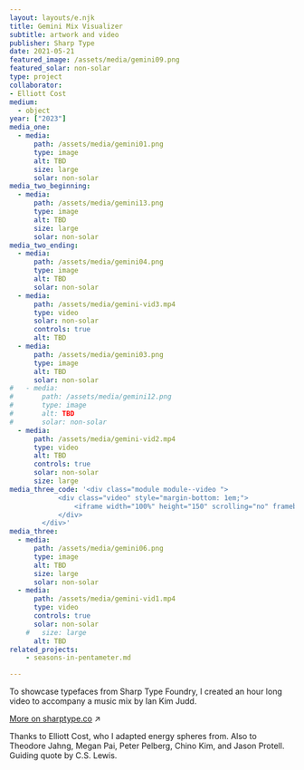 ```yaml
---
layout: layouts/e.njk
title: Gemini Mix Visualizer
subtitle: artwork and video
publisher: Sharp Type
date: 2021-05-21
featured_image: /assets/media/gemini09.png
featured_solar: non-solar
type: project
collaborator:
- Elliott Cost
medium:
  - object
year: ["2023"]
media_one:
  - media:
      path: /assets/media/gemini01.png
      type: image
      alt: TBD
      size: large
      solar: non-solar
media_two_beginning:
  - media:
      path: /assets/media/gemini13.png
      type: image
      alt: TBD
      size: large
      solar: non-solar
media_two_ending:
  - media:
      path: /assets/media/gemini04.png
      type: image
      alt: TBD
      solar: non-solar
  - media:
      path: /assets/media/gemini-vid3.mp4
      type: video
      solar: non-solar
      controls: true
      alt: TBD
  - media:
      path: /assets/media/gemini03.png
      type: image
      alt: TBD
      solar: non-solar
#   - media:
#       path: /assets/media/gemini12.png
#       type: image
#       alt: TBD
#       solar: non-solar
  - media:
      path: /assets/media/gemini-vid2.mp4
      type: video
      alt: TBD
      controls: true
      solar: non-solar
      size: large
media_three_code: '<div class="module module--video ">
            <div class="video" style="margin-bottom: 1em;">
                <iframe width="100%" height="150" scrolling="no" frameborder="no" allow="autoplay" src="https://w.soundcloud.com/player/?url=https%3A//api.soundcloud.com/tracks/1520823301&color=%23ff5500&auto_play=false&hide_related=false&show_comments=true&show_user=true&show_reposts=false&show_teaser=true&visual=true"></iframe>
            </div>
        </div>'
media_three:
  - media:
      path: /assets/media/gemini06.png
      type: image
      alt: TBD
      size: large
      solar: non-solar
  - media:
      path: /assets/media/gemini-vid1.mp4
      type: video
      controls: true
      solar: non-solar
    #   size: large
      alt: TBD
related_projects:
    - seasons-in-pentameter.md

---
```


To showcase typefaces from Sharp Type Foundry, I created an hour long video to accompany a music mix by Ian Kim Judd.

<a href="https://sharptype.co/news/sharp-fm-008-IanKimJudd-gemini-23" target="_blank">More on sharptype.co</a> ↗

<div class="small-text">Thanks to Elliott Cost, who I adapted energy spheres from. Also to Theodore Jahng, Megan Pai, Peter Pelberg, Chino Kim, and Jason Protell. Guiding quote by C.S. Lewis.</div>